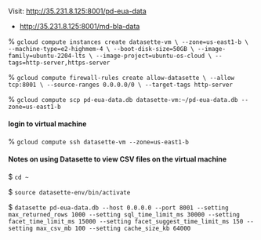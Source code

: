 ####
Visit: http://35.231.8.125:8001/pd-eua-data

- http://35.231.8.125:8001/md-bla-data

% ```
gcloud compute instances create datasette-vm \
    --zone=us-east1-b \
    --machine-type=e2-highmem-4 \
    --boot-disk-size=50GB \
    --image-family=ubuntu-2204-lts \
    --image-project=ubuntu-os-cloud \
    --tags=http-server,https-server
    ```

% ```gcloud compute firewall-rules create allow-datasette \
    --allow tcp:8001 \
    --source-ranges 0.0.0.0/0 \
    --target-tags http-server```
    
% `gcloud compute scp pd-eua-data.db datasette-vm:~/pd-eua-data.db --zone=us-east1-b`

#### login to virtual machine
% `gcloud compute ssh datasette-vm --zone=us-east1-b`

#### Notes on using Datasette to view CSV files on the virtual machine



$ ```cd ~```

$ ```source datasette-env/bin/activate```

$ ```datasette pd-eua-data.db --host 0.0.0.0 --port 8001 --setting max_returned_rows 1000 --setting sql_time_limit_ms 30000 --setting facet_time_limit_ms 15000 --setting facet_suggest_time_limit_ms 150 --setting max_csv_mb 100 --setting cache_size_kb 64000```
